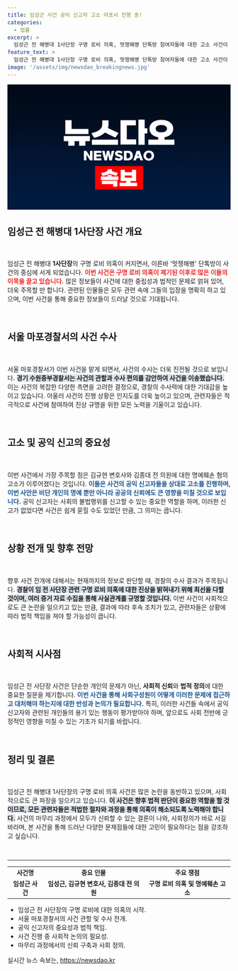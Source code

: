 ```yaml
---
title: 임성근 사건 공익 신고자 고소 마포서 진행 중!
categories:
  - 법률
excerpt: >
  임성근 전 해병대 1사단장 구명 로비 의혹, 멋쟁해병 단톡방 참여자들에 대한 고소 사건이 마포경찰서로 이송되었습니다. 이 사건의 맥락과 파장을 살펴보세요!
feature_text: >
  임성근 전 해병대 1사단장 구명 로비 의혹, 멋쟁해병 단톡방 참여자들에 대한 고소 사건이 마포경찰서로 이송되었습니다. 이 사건의 맥락과 파장을 살펴보세요!
image: '/assets/img/newsdao_breakingnews.jpg'
---
```


<p><img src="/assets/img/newsdao_breakingnews.jpg" alt="bookingtag 속보" /></p>

<h2 data-ke-size="size26">임성근 전 해병대 1사단장 사건 개요</h2>

<p data-ke-size="size16">&nbsp;</p> 

<p>임성근 전 해병대 <strong>1사단장</strong>의 구명 로비 의혹이 커지면서, 이른바 '멋쟁해병' 단톡방이 사건의 중심에 서게 되었습니다. <b><span style="color: #ee2323;">이번 사건은 구명 로비 의혹이 제기된 이후로 많은 이들의 이목을 끌고 있습니다.</span></b> 많은 정보들이 사건에 대한 중립성과 법적인 문제로 얽혀 있어, 더욱 주목할 만 합니다. 관련된 인물들은 모두 관련 속에 그들의 입장을 명확히 하고 있으며, 이번 사건을 통해 중요한 정보들이 드러날 것으로 기대됩니다.</p>

<p data-ke-size="size16">&nbsp;</p> 

<h2 data-ke-size="size26">서울 마포경찰서의 사건 수사</h2>

<p data-ke-size="size16">&nbsp;</p> 

<p>서울 마포경찰서가 이번 사건을 맡게 되면서, 사건의 수사는 더욱 진전될 것으로 보입니다. <b><span style="background-color: #21538527;">경기 수원중부경찰서는 사건의 관할과 수사 편의를 감안하여 사건을 이송했습니다.</span></b> 이는 사건의 복잡한 다양한 측면을 고려한 결정으로, 경찰의 수사력에 대한 기대감을 높이고 있습니다. 아울러 사건의 진행 상황은 인지도를 더욱 높이고 있으며, 관련자들은 적극적으로 사건에 참여하여 진상 규명을 위한 모든 노력을 기울이고 있습니다.</p>

<p data-ke-size="size16">&nbsp;</p> 

<h2 data-ke-size="size26">고소 및 공익 신고의 중요성</h2>

<p data-ke-size="size16">&nbsp;</p> 

<p>이번 사건에서 가장 주목할 점은 김규현 변호사와 김종대 전 의원에 대한 명예훼손 혐의 고소가 이루어졌다는 것입니다. <b><span style="color: #1a5490;">이들은 사건의 공익 신고자들을 상대로 고소를 진행하며, 이번 사안은 비단 개인의 명예 뿐만 아니라 공공의 신뢰에도 큰 영향을 미칠 것으로 보입니다.</span></b> 공익 신고자는 사회의 불법행위를 신고할 수 있는 중요한 역할을 하며, 이러한 신고가 없었다면 사건은 쉽게 묻힐 수도 있었던 만큼, 그 의미는 큽니다.</p>

<p data-ke-size="size16">&nbsp;</p> 

<h2 data-ke-size="size26">상황 전개 및 향후 전망</h2>

<p data-ke-size="size16">&nbsp;</p> 

<p>향후 사건 전개에 대해서는 현재까지의 정보로 판단할 때, 경찰의 수사 결과가 주목됩니다. <b><span style="background-color: #21538527;">경찰이 임 전 사단장 관련 구명 로비 의혹에 대한 진상을 밝혀내기 위해 최선을 다할 것이며, 여러 증거 자료 수집을 통해 사실관계를 규명할 것입니다.</span></b> 이번 사건이 사회적으로도 큰 논란을 일으키고 있는 만큼, 결과에 따라 후속 조치가 있고, 관련자들은 상황에 따라 법적 책임을 져야 할 가능성이 큽니다.</p>

<p data-ke-size="size16">&nbsp;</p> 

<h2 data-ke-size="size26">사회적 시사점</h2>

<p data-ke-size="size16">&nbsp;</p> 

<p>임성근 전 사단장 사건은 단순한 개인의 문제가 아닌, <strong>사회적 신뢰</strong>와 <strong>법적 정의</strong>에 대한 중요한 질문을 제기합니다. <b><span style="color: #1a5490;">이번 사건을 통해 사회구성원이 어떻게 이러한 문제에 접근하고 대처해야 하는지에 대한 반성과 논의가 필요합니다.</span></b> 특히, 이러한 사건들 속에서 공익 신고자와 관련된 개인들의 용기 있는 행동이 평가받아야 하며, 앞으로도 사회 전반에 긍정적인 영향을 미칠 수 있는 기초가 되기를 바랍니다.</p>

<p data-ke-size="size16">&nbsp;</p> 

<h2 data-ke-size="size26">정리 및 결론</h2>

<p data-ke-size="size16">&nbsp;</p> 

<p>임성근 전 해병대 1사단장의 구명 로비 의혹 사건은 많은 논란을 동반하고 있으며, 사회적으로도 큰 파장을 일으키고 있습니다. <b><span style="background-color: #21538527;">이 사건은 향후 법적 판단이 중요한 역할을 할 것이므로, 모든 관련자들은 적법한 절차와 과정을 통해 의혹이 해소되도록 노력해야 합니다.</span></b> 사건의 마무리 과정에서 모두가 신뢰할 수 있는 결론이 나와, 사회정의가 바로 서길 바라며, 본 사건을 통해 드러난 다양한 문제점들에 대한 고민이 필요하다는 점을 강조하고 싶습니다. </p>

<p data-ke-size="size16">&nbsp;</p> 

<hr>

<table style="width: 100%; border-collapse: collapse;">
    <tbody>
        <tr>
            <td style="text-align: center; height: 17px;"><b>사건명</b></td>
            <td style="text-align: center; height: 17px;"><b>중요 인물</b></td>
            <td style="text-align: center; height: 17px;"><b>주요 쟁점</b></td>
        </tr>
        <tr>
            <td style="text-align: center; height: 17px;"><b>임성근 사건</b></td>
            <td style="text-align: center; height: 17px;"><b>임성근, 김규현 변호사, 김종대 전 의원</b></td>
            <td style="text-align: center; height: 17px;"><b>구명 로비 의혹 및 명예훼손 고소</b></td>
        </tr>
    </tbody>
</table> 

<ul>
    <li>임성근 전 사단장의 구명 로비에 대한 의혹의 시작.</li>
    <li>서울 마포경찰서의 사건 관할 및 수사 전개.</li>
    <li>공익 신고자의 중요성과 법적 책임.</li>
    <li>사건 진행 중 사회적 논의의 필요성.</li>
    <li>마무리 과정에서의 신뢰 구축과 사회 정의.</li>
</ul>
실시간 뉴스 속보는, <a href="https://newsdao.kr" rel="dofollow">https://newsdao.kr</a>


